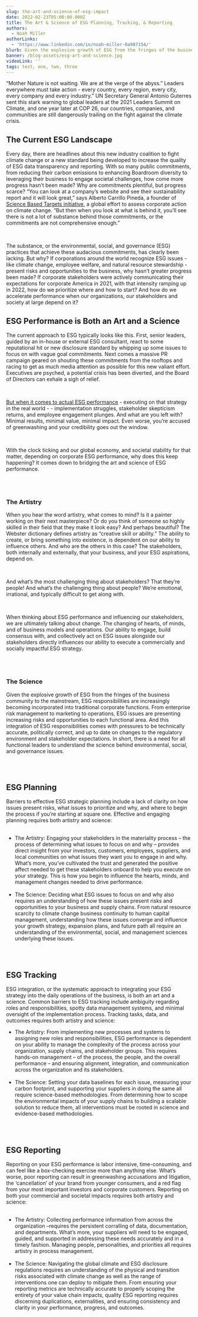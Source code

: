 ```yaml
---
slug: the-art-and-science-of-esg-impact
date: 2022-02-23T05:00:00.000Z
title: The Art & Science of ESG Planning, Tracking, & Reporting
authors:
  - Noah Miller
authorLinks:
  - 'https://www.linkedin.com/in/noah-miller-0a987154/'
blurb: Given the explosive growth of ESG from the fringes of the business community to the mainstream, ESG responsibilities are increasingly becoming incorporated into traditional corporate functions. From enterprise risk management to marketing to operations, ESG issues are presenting increasing risks and opportunities to each functional area.
banner: /blog-assets/esg-art-and-science.jpg
videoLink: ''
tags: test, one, two, three
---
```


<p class="indent-8 text-gray-500 mb-8">“Mother Nature is not waiting. We are at the verge of the abyss.” Leaders everywhere must take action - every country, every region, every city, every company and every industry.” UN Secretary General Antonio Guterres sent this stark warning to global leaders at the 2021 Leaders Summit on Climate, and one year later at COP 26, our countries, companies, and communities are still dangerously trailing on the fight against the climate crisis.</p>

<h2 class="h2 mb-4">The Current ESG Landscape</h2>

Every day, there are headlines about this new industry coalition to fight climate change or a new standard being developed to increase the quality of ESG data transparency and reporting. With so many public commitments, from reducing their carbon emissions to enhancing Boardroom diversity to leveraging their business to engage societal challenges, how come more progress hasn’t been made? Why are commitments plentiful, but progress scarce? “You can look at a company’s website and see their sustainability report and it will look great,” says Alberto Carrillo Pineda, a founder of <a class="text-blue-500 hover:text-blue-700 font-medium"  href="https://sciencebasedtargets.org/blog/five-years-of-progress-a-decade-of-action-ahead" target="_blank" rel="noreferrer">Science Based Targets initiative</a>, a global effort to assess corporate action on climate change. “But then when you look at what is behind it, you’ll see there is not a lot of substance behind those commitments, or the commitments are not comprehensive enough.”

<br/>

<p class="mb-12">
The substance, or the environmental, social, and governance (ESG) practices that achieve these audacious commitments, has clearly been lacking. But why? If corporations around the world recognize ESG issues - like climate change, employee welfare, and natural resource stewardship - present risks and opportunities to the business, why hasn’t greater progress been made? If corporate stakeholders were actively communicating their expectations for corporate America in 2021, with that intensity ramping up in 2022, how do we prioritize where and how to start? And how do we accelerate performance when our organizations, our stakeholders and society at large depend on it?
</p>

<h2 class="h2 mb-4">ESG Performance is Both an Art and a Science</h2>

The current approach to ESG typically looks like this. First, senior leaders, guided by an in-house or external ESG consultant, react to some reputational hit or new disclosure standard by whipping up some issues to focus on with vague goal commitments. Next comes a massive PR campaign geared on shouting these commitments from the rooftops and racing to get as much media attention as possible for this new valiant effort. Executives are psyched, a potential crisis has been diverted, and the Board of Directors can exhale a sigh of relief.

<br/>

<u>But when it comes to actual ESG performance</u> - executing on that strategy in the real world - - implementation struggles, stakeholder skepticism returns, and employee engagement plunges. And what are you left with? Minimal results, minimal value, minimal impact. Even worse, you’re accused of greenwashing and your credibility goes out the window.

<br/>

With the clock ticking and our global economy, and societal stability for that matter, depending on corporate ESG performance, why does this keep happening? It comes down to bridging the art and science of ESG performance.

<br/><br/>

<h3 class="h3 mb-4">The Artistry</h3>

When you hear the word artistry, what comes to mind? Is it a painter working on their next masterpiece? Or do you think of someone so highly skilled in their field that they make it look easy? And perhaps beautiful? The Webster dictionary defines artistry as “creative skill or ability.” The ability to create, or bring something into existence, is dependent on our ability to influence others. And who are the others in this case? The stakeholders, both internally and externally, that your business, and your ESG aspirations, depend on.

<br/>

And what’s the most challenging thing about stakeholders? That they’re people! And what’s the challenging thing about people? We’re emotional, irrational, and typically difficult to get along with.

<br/>

When thinking about ESG performance and influencing our stakeholders, we are ultimately talking about change. The changing of hearts, of minds, and of business models and operations. Our ability to engage, build consensus with, and collectively act on ESG issues alongside our stakeholders directly influences our ability to execute a commercially and socially impactful ESG strategy.

<br/><br/>

<h3 class="h3 mb-4">The Science</h3>

Given the explosive growth of ESG from the fringes of the business community to the mainstream, ESG responsibilities are increasingly becoming incorporated into traditional corporate functions. From enterprise risk management to marketing to operations, ESG issues are presenting increasing risks and opportunities to each functional area. And this integration of ESG responsibilities comes with pressures to be technically accurate, politically correct, and up to date on changes to the regulatory environment and stakeholder expectations. In short, there is a need for all functional leaders to understand the science behind environmental, social, and governance issues.

<br/><br/>

<h2 class="h2 mb-4">ESG Planning</h2>
<span class="text-gray-500 font-semibold tracking-wide">Barriers to effective ESG strategic planning include a lack of clarity on how issues present risks, what issues to prioritize and why, and where to begin the process if you’re starting at square one. Effective and engaging planning requires both artistry and science:
<br/><br/>
<ul class="list-disc indent-8">
<li>
<span class="text-gray-500 font-semibold tracking-wide">The Artistry:</span> Engaging your stakeholders in the materiality process – the process of determining what issues to focus on and why – provides direct insight from your investors, customers, employees, suppliers, and local communities on what issues they want you to engage in and why.  What’s more, you’ve cultivated the trust and generated the positive affect needed to get these stakeholders onboard to help you execute on your strategy.  This is how you begin to influence the hearts, minds, and management changes needed to drive performance.
</li>
<br/>
<li>
<span class="text-gray-500 font-semibold tracking-wide">The Science:</span> Deciding what ESG issues to focus on and why also requires an understanding of how these issues present risks and opportunities to your business and supply chains. From natural resource scarcity to climate change business continuity to human capital management, understanding how these issues converge and influence your growth strategy, expansion plans, and future path all require an understanding of the environmental, social, and management sciences underlying these issues.
</li>
</ul>

<br/><br/>

<h2 class="h2 text-black mb-4">ESG Tracking</h2>
ESG integration, or the systematic approach to integrating your ESG strategy into the daily operations of the business, is both an art and a science. Common barriers to ESG tracking include ambiguity regarding roles and responsibilities, spotty data management systems, and minimal oversight of the implementation process. Tracking tasks, data, and outcomes requires both artistry and science:

<br/>

<ul class="list-disc indent-8">
<li>
<span class="text-gray-500 font-semibold tracking-wide">The Artistry:</span>  From implementing new processes and systems to assigning new roles and responsibilities, ESG performance is dependent on your ability to manage the complexity of the process across your organization, supply chains, and stakeholder groups. This requires hands-on management – of the process, the people, and the overall performance – and ensuring alignment, integration, and communication across the organization and its stakeholders.
</li>
<br/>
<li>
<span class="text-gray-500 font-semibold tracking-wide">The Science:</span> Setting your data baselines for each issue, measuring your carbon footprint, and supporting your suppliers in doing the same all require science-based methodologies. From determining how to scope the environmental impacts of your supply chains to building a scalable solution to reduce them, all interventions must be rooted in science and evidence-based methodologies.
</li>
</ul>

<br/><br/>

<h2 class="h2 text-black mb-4">ESG Reporting</h2>
Reporting on your ESG performance is labor intensive, time-consuming, and can feel like a box-checking exercise more than anything else. What’s worse, poor reporting can result in greenwashing accusations and litigation, the ‘cancellation’ of your brand from younger consumers, and a red flag from your most important investors and corporate customers.  Reporting on both your commercial and societal impacts requires both artistry and science:
<br/><br/>

<ul class="list-disc indent-8">
<li>
<span class="text-gray-500 font-semibold tracking-wide">The Artistry:</span>  Collecting performance information from across the organization –requires the persistent corralling of data, documentation, and departments. What’s more, your suppliers will need to be engaged, guided, and supported in addressing these needs accurately and in a timely fashion. Managing people, personalities, and priorities all requires artistry in process management.
</li>
<br/>
<li>
<span class="text-gray-500 font-semibold tracking-wide">The Science:</span> Navigating the global climate and ESG disclosure regulations requires an understanding of the physical and transition risks associated with climate change as well as the range of interventions one can deploy to mitigate them. From ensuring your reporting metrics are technically accurate to properly scoping the entirety of your value chain impacts, quality ESG reporting requires discerning duplications, externalities, and ensuring consistency and clarity in your performance, progress, and outcomes.
</li>
</ul>
